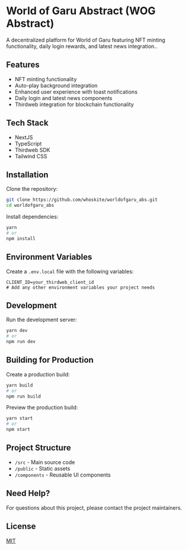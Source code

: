 # World of Garu Abstract (WOG Abstract)

A decentralized platform for World of Garu featuring NFT minting functionality, daily login rewards, and latest news integration..

## Features

- NFT minting functionality
- Auto-play background integration
- Enhanced user experience with toast notifications
- Daily login and latest news components
- Thirdweb integration for blockchain functionality

## Tech Stack

- NextJS
- TypeScript
- Thirdweb SDK
- Tailwind CSS

## Installation

Clone the repository:

```bash
git clone https://github.com/whoskite/worldofgaru_abs.git
cd worldofgaru_abs
```

Install dependencies:

```bash
yarn
# or
npm install
```

## Environment Variables

Create a `.env.local` file with the following variables:

```
CLIENT_ID=your_thirdweb_client_id
# Add any other environment variables your project needs
```

## Development

Run the development server:

```bash
yarn dev
# or
npm run dev
```

## Building for Production

Create a production build:

```bash
yarn build
# or
npm run build
```

Preview the production build:

```bash
yarn start
# or
npm start
```

## Project Structure

- `/src` - Main source code
- `/public` - Static assets
- `/components` - Reusable UI components

## Need Help?

For questions about this project, please contact the project maintainers.

## License

[MIT](LICENSE)
